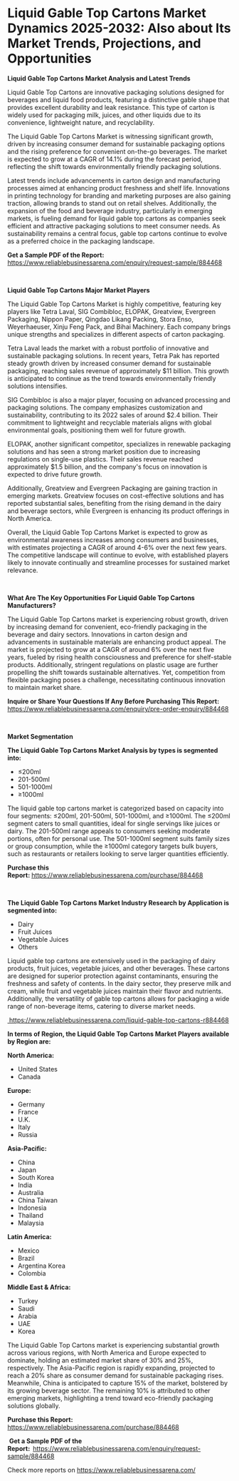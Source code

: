 <p><h1>Liquid Gable Top Cartons Market Dynamics 2025-2032: Also about Its Market Trends, Projections, and Opportunities</h1></p><p><strong>Liquid Gable Top Cartons Market Analysis and Latest Trends</strong></p>
<p><p>Liquid Gable Top Cartons are innovative packaging solutions designed for beverages and liquid food products, featuring a distinctive gable shape that provides excellent durability and leak resistance. This type of carton is widely used for packaging milk, juices, and other liquids due to its convenience, lightweight nature, and recyclability. </p><p>The Liquid Gable Top Cartons Market is witnessing significant growth, driven by increasing consumer demand for sustainable packaging options and the rising preference for convenient on-the-go beverages. The market is expected to grow at a CAGR of 14.1% during the forecast period, reflecting the shift towards environmentally friendly packaging solutions. </p><p>Latest trends include advancements in carton design and manufacturing processes aimed at enhancing product freshness and shelf life. Innovations in printing technology for branding and marketing purposes are also gaining traction, allowing brands to stand out on retail shelves. Additionally, the expansion of the food and beverage industry, particularly in emerging markets, is fueling demand for liquid gable top cartons as companies seek efficient and attractive packaging solutions to meet consumer needs. As sustainability remains a central focus, gable top cartons continue to evolve as a preferred choice in the packaging landscape.</p></p>
<p><strong>Get a Sample PDF of the Report:&nbsp;</strong> <a href="https://www.reliablebusinessarena.com/enquiry/request-sample/884468?utm_campaign=2984&utm_medium=2&utm_source=Github&utm_content=ia&utm_term=05042025&utm_id=liquid-gable-top-cartons">https://www.reliablebusinessarena.com/enquiry/request-sample/884468</a></p>
<p>&nbsp;</p>
<p><strong>Liquid Gable Top Cartons Major Market Players</strong></p>
<p><p>The Liquid Gable Top Cartons Market is highly competitive, featuring key players like Tetra Laval, SIG Combibloc, ELOPAK, Greatview, Evergreen Packaging, Nippon Paper, Qingdao Likang Packing, Stora Enso, Weyerhaeuser, Xinju Feng Pack, and Bihai Machinery. Each company brings unique strengths and specializes in different aspects of carton packaging.</p><p>Tetra Laval leads the market with a robust portfolio of innovative and sustainable packaging solutions. In recent years, Tetra Pak has reported steady growth driven by increased consumer demand for sustainable packaging, reaching sales revenue of approximately $11 billion. This growth is anticipated to continue as the trend towards environmentally friendly solutions intensifies.</p><p>SIG Combibloc is also a major player, focusing on advanced processing and packaging solutions. The company emphasizes customization and sustainability, contributing to its 2022 sales of around $2.4 billion. Their commitment to lightweight and recyclable materials aligns with global environmental goals, positioning them well for future growth.</p><p>ELOPAK, another significant competitor, specializes in renewable packaging solutions and has seen a strong market position due to increasing regulations on single-use plastics. Their sales revenue reached approximately $1.5 billion, and the company's focus on innovation is expected to drive future growth.</p><p>Additionally, Greatview and Evergreen Packaging are gaining traction in emerging markets. Greatview focuses on cost-effective solutions and has reported substantial sales, benefiting from the rising demand in the dairy and beverage sectors, while Evergreen is enhancing its product offerings in North America.</p><p>Overall, the Liquid Gable Top Cartons Market is expected to grow as environmental awareness increases among consumers and businesses, with estimates projecting a CAGR of around 4-6% over the next few years. The competitive landscape will continue to evolve, with established players likely to innovate continually and streamline processes for sustained market relevance.</p></p>
<p>&nbsp;</p>
<p><strong>What Are The Key Opportunities For Liquid Gable Top Cartons Manufacturers?</strong></p>
<p><p>The Liquid Gable Top Cartons market is experiencing robust growth, driven by increasing demand for convenient, eco-friendly packaging in the beverage and dairy sectors. Innovations in carton design and advancements in sustainable materials are enhancing product appeal. The market is projected to grow at a CAGR of around 6% over the next five years, fueled by rising health consciousness and preference for shelf-stable products. Additionally, stringent regulations on plastic usage are further propelling the shift towards sustainable alternatives. Yet, competition from flexible packaging poses a challenge, necessitating continuous innovation to maintain market share.</p></p>
<p><strong>Inquire or Share Your Questions If Any Before Purchasing This Report:</strong> <a href="https://www.reliablebusinessarena.com/enquiry/pre-order-enquiry/884468?utm_campaign=2984&utm_medium=2&utm_source=Github&utm_content=ia&utm_term=05042025&utm_id=liquid-gable-top-cartons">https://www.reliablebusinessarena.com/enquiry/pre-order-enquiry/884468</a></p>
<p>&nbsp;</p>
<p><strong>Market Segmentation</strong></p>
<p><strong>The Liquid Gable Top Cartons Market Analysis by types is segmented into:</strong></p>
<p><ul><li>≤200ml</li><li>201-500ml</li><li>501-1000ml</li><li>≥1000ml</li></ul></p>
<p><p>The liquid gable top cartons market is categorized based on capacity into four segments: ≤200ml, 201-500ml, 501-1000ml, and ≥1000ml. The ≤200ml segment caters to small quantities, ideal for single servings like juices or dairy. The 201-500ml range appeals to consumers seeking moderate portions, often for personal use. The 501-1000ml segment suits family sizes or group consumption, while the ≥1000ml category targets bulk buyers, such as restaurants or retailers looking to serve larger quantities efficiently.</p></p>
<p><strong>Purchase this Report:&nbsp;</strong><a href="https://www.reliablebusinessarena.com/purchase/884468?utm_campaign=2984&utm_medium=2&utm_source=Github&utm_content=ia&utm_term=05042025&utm_id=liquid-gable-top-cartons">https://www.reliablebusinessarena.com/purchase/884468</a></p>
<p>&nbsp;</p>
<p><strong>The Liquid Gable Top Cartons Market Industry Research by Application is segmented into:</strong></p>
<p><ul><li>Dairy</li><li>Fruit Juices</li><li>Vegetable Juices</li><li>Others</li></ul></p>
<p><p>Liquid gable top cartons are extensively used in the packaging of dairy products, fruit juices, vegetable juices, and other beverages. These cartons are designed for superior protection against contaminants, ensuring the freshness and safety of contents. In the dairy sector, they preserve milk and cream, while fruit and vegetable juices maintain their flavor and nutrients. Additionally, the versatility of gable top cartons allows for packaging a wide range of non-beverage items, catering to diverse market needs.</p></p>
<p><a href="https://www.reliablebusinessarena.com/liquid-gable-top-cartons-r884468?utm_campaign=2984&utm_medium=2&utm_source=Github&utm_content=ia&utm_term=05042025&utm_id=liquid-gable-top-cartons">&nbsp;https://www.reliablebusinessarena.com/liquid-gable-top-cartons-r884468</a></p>
<p><strong>In terms of Region, the Liquid Gable Top Cartons Market Players available by Region are:</strong></p>
<p>
    <p> <strong> North America: </strong>
        <ul>
            <li>United States</li>
            <li>Canada</li>
        </ul>
        </p> 
    <p> <strong> Europe: </strong>
        <ul>
            <li>Germany</li>
            <li>France</li>
            <li>U.K.</li>
            <li>Italy</li>
            <li>Russia</li>
        </ul>
        </p> 
    <p> <strong> Asia-Pacific: </strong>
        <ul>
            <li>China</li>
            <li>Japan</li>
            <li>South Korea</li>
            <li>India</li>
            <li>Australia</li>
            <li>China Taiwan</li>
            <li>Indonesia</li>
            <li>Thailand</li>
            <li>Malaysia</li>
        </ul>
        </p> 
    <p> <strong> Latin America: </strong>
        <ul>
            <li>Mexico</li>
            <li>Brazil</li>
            <li>Argentina Korea</li>
            <li>Colombia</li>
        </ul>
        </p> 
    <p> <strong> Middle East & Africa: </strong>
        <ul>
            <li>Turkey</li>
            <li>Saudi</li>
            <li>Arabia</li>
            <li>UAE</li>
            <li>Korea</li>
        </ul>
    </p>
    </p>
<p><p>The Liquid Gable Top Cartons market is experiencing substantial growth across various regions, with North America and Europe expected to dominate, holding an estimated market share of 30% and 25%, respectively. The Asia-Pacific region is rapidly expanding, projected to reach a 20% share as consumer demand for sustainable packaging rises. Meanwhile, China is anticipated to capture 15% of the market, bolstered by its growing beverage sector. The remaining 10% is attributed to other emerging markets, highlighting a trend toward eco-friendly packaging solutions globally.</p></p>
<p><strong>Purchase this Report: </strong><a href="https://www.reliablebusinessarena.com/purchase/884468?utm_campaign=2984&utm_medium=2&utm_source=Github&utm_content=ia&utm_term=05042025&utm_id=liquid-gable-top-cartons">https://www.reliablebusinessarena.com/purchase/884468</a></p>
<p>&nbsp;<strong>Get a Sample PDF of the Report:&nbsp;&nbsp;</strong><a href="https://www.reliablebusinessarena.com/enquiry/request-sample/884468?utm_campaign=2984&utm_medium=2&utm_source=Github&utm_content=ia&utm_term=05042025&utm_id=liquid-gable-top-cartons">https://www.reliablebusinessarena.com/enquiry/request-sample/884468</a></p>
<p><strong></strong></p>
<p>Check more reports on <a href="https://www.reliablebusinessarena.com/?utm_campaign=2984&utm_medium=2&utm_source=Github&utm_content=ia&utm_term=05042025&utm_id=liquid-gable-top-cartons">https://www.reliablebusinessarena.com/</a></p>